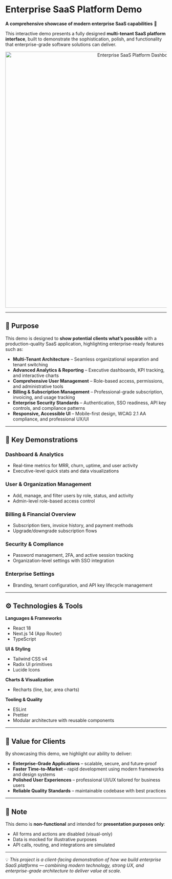 # Enterprise SaaS Platform Demo

**A comprehensive showcase of modern enterprise SaaS capabilities** 🚀  

This interactive demo presents a fully designed **multi-tenant SaaS platform interface**, built to demonstrate the sophistication, polish, and functionality that enterprise-grade software solutions can deliver.  

<p align="center">
  <img src="./enterprise-saas.png" alt="Enterprise SaaS Platform Dashboard" width="800"/>
</p>

---

## 🎯 Purpose

This demo is designed to **show potential clients what’s possible** with a production-quality SaaS application, highlighting enterprise-ready features such as:

- **Multi-Tenant Architecture** – Seamless organizational separation and tenant switching  
- **Advanced Analytics & Reporting** – Executive dashboards, KPI tracking, and interactive charts  
- **Comprehensive User Management** – Role-based access, permissions, and administrative tools  
- **Billing & Subscription Management** – Professional-grade subscription, invoicing, and usage tracking  
- **Enterprise Security Standards** – Authentication, SSO readiness, API key controls, and compliance patterns  
- **Responsive, Accessible UI** – Mobile-first design, WCAG 2.1 AA compliance, and professional UX/UI  

---

## 🏢 Key Demonstrations

### **Dashboard & Analytics**
- Real-time metrics for MRR, churn, uptime, and user activity  
- Executive-level quick stats and data visualizations  

### **User & Organization Management**
- Add, manage, and filter users by role, status, and activity  
- Admin-level role-based access control  

### **Billing & Financial Overview**
- Subscription tiers, invoice history, and payment methods  
- Upgrade/downgrade subscription flows  

### **Security & Compliance**
- Password management, 2FA, and active session tracking  
- Organization-level settings with SSO integration  

### **Enterprise Settings**
- Branding, tenant configuration, and API key lifecycle management  

---

## ⚙️ Technologies & Tools

**Languages & Frameworks**
- React 18  
- Next.js 14 (App Router)  
- TypeScript  

**UI & Styling**
- Tailwind CSS v4  
- Radix UI primitives  
- Lucide Icons  

**Charts & Visualization**
- Recharts (line, bar, area charts)  

**Tooling & Quality**
- ESLint  
- Prettier  
- Modular architecture with reusable components  

---

## 💼 Value for Clients

By showcasing this demo, we highlight our ability to deliver:  
- **Enterprise-Grade Applications** – scalable, secure, and future-proof  
- **Faster Time-to-Market** – rapid development using modern frameworks and design systems  
- **Polished User Experiences** – professional UI/UX tailored for business users  
- **Reliable Quality Standards** – maintainable codebase with best practices  

---

## 📌 Note  

This demo is **non-functional** and intended for **presentation purposes only**:  
- All forms and actions are disabled (visual-only)  
- Data is mocked for illustrative purposes  
- API calls, routing, and integrations are simulated  

---

💡 *This project is a client-facing demonstration of how we build enterprise SaaS platforms — combining modern technology, strong UX, and enterprise-grade architecture to deliver value at scale.*
